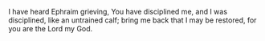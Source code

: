 I have heard Ephraim grieving, You have disciplined me, and I was disciplined, like an untrained calf; bring me back that I may be restored, for you are the Lord my God.
